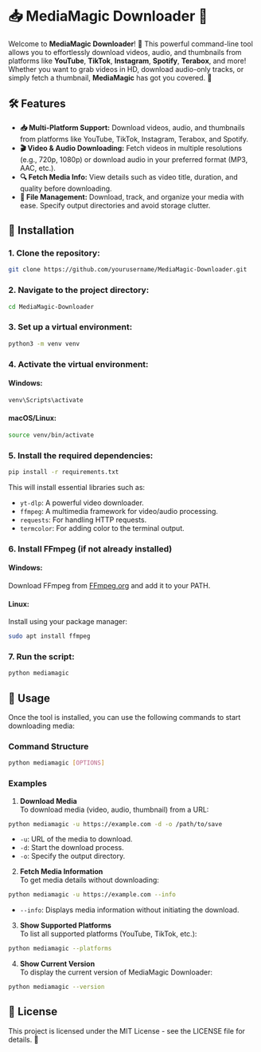 # 📥 **MediaMagic Downloader** 🚀

Welcome to **MediaMagic Downloader**! 🎉 This powerful command-line tool allows you to effortlessly download videos, audio, and thumbnails from platforms like **YouTube**, **TikTok**, **Instagram**, **Spotify**, **Terabox**, and more! Whether you want to grab videos in HD, download audio-only tracks, or simply fetch a thumbnail, **MediaMagic** has got you covered. 🌟

## 🛠 Features

- **📥 Multi-Platform Support:** Download videos, audio, and thumbnails from platforms like YouTube, TikTok, Instagram, Terabox, and Spotify.  
- **🎬 Video & Audio Downloading:** Fetch videos in multiple resolutions (e.g., 720p, 1080p) or download audio in your preferred format (MP3, AAC, etc.).  
- **🔍 Fetch Media Info:** View details such as video title, duration, and quality before downloading.  
- **💾 File Management:** Download, track, and organize your media with ease. Specify output directories and avoid storage clutter.

## 🚀 Installation

### 1. Clone the repository:

```bash
git clone https://github.com/yourusername/MediaMagic-Downloader.git

```

### 2. Navigate to the project directory:

```bash
cd MediaMagic-Downloader
```

### 3. Set up a virtual environment:

```bash
python3 -m venv venv
```

### 4. Activate the virtual environment:
#### Windows:

```bash
venv\Scripts\activate
```

#### macOS/Linux:

```bash
source venv/bin/activate
```

### 5. Install the required dependencies:

```bash
pip install -r requirements.txt
```

This will install essential libraries such as:

- `yt-dlp`: A powerful video downloader.
- `ffmpeg`: A multimedia framework for video/audio processing.
- `requests`: For handling HTTP requests.
- `termcolor`: For adding color to the terminal output.

### 6. Install FFmpeg (if not already installed)
#### Windows: 
Download FFmpeg from [FFmpeg.org](https://ffmpeg.org) and add it to your PATH.

#### Linux:
Install using your package manager:

```bash
sudo apt install ffmpeg
```

### 7. Run the script:

```bash
python mediamagic
```

## 🌟 Usage
Once the tool is installed, you can use the following commands to start downloading media:

### Command Structure

```bash
python mediamagic [OPTIONS]
```

### Examples

1. **Download Media**  
To download media (video, audio, thumbnail) from a URL:

```bash
python mediamagic -u https://example.com -d -o /path/to/save
```

- `-u`: URL of the media to download.
- `-d`: Start the download process.
- `-o`: Specify the output directory.

2. **Fetch Media Information**  
To get media details without downloading:

```bash
python mediamagic -u https://example.com --info
```

- `--info`: Displays media information without initiating the download.

3. **Show Supported Platforms**  
To list all supported platforms (YouTube, TikTok, etc.):

```bash
python mediamagic --platforms
```

4. **Show Current Version**  
To display the current version of MediaMagic Downloader:

```bash
python mediamagic --version
```

## 📜 License
This project is licensed under the MIT License - see the LICENSE file for details. 📜
